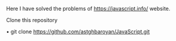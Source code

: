 Here I have solved the problems of https://javascript.info/ website.

Clone this repository

•	git clone https://github.com/astghbaroyan/JavaScript.git
